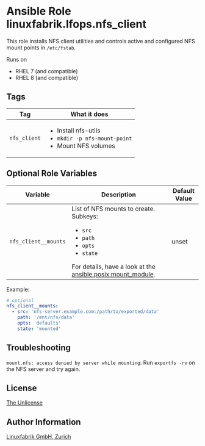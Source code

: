 # Ansible Role linuxfabrik.lfops.nfs_client

This role installs NFS client utilities and controls active and configured NFS mount points in `/etc/fstab`.


Runs on

* RHEL 7 (and compatible)
* RHEL 8 (and compatible)


## Tags

| Tag                  | What it does                           |
| ---                  | ------------                           |
| `nfs_client`         | <ul><li>Install nfs-utils</li><li>`mkdir -p nfs-mount-point`</li><li>Mount NFS volumes</li></ul> |


## Optional Role Variables

| Variable | Description | Default Value |
| -------- | ----------- | ------------- |
| `nfs_client__mounts` | List of NFS mounts to create. Subkeys: <ul><li>`src`</li><li>`path`</li><li>`opts`</li><li>`state`</li></ul>For details, have a look at the [ansible.posix.mount_module](https://docs.ansible.com/ansible/latest/collections/ansible/posix/mount_module.html#parameter-state). | unset |

Example:
```yaml
# optional
nfs_client__mounts:
  - src: 'nfs-server.example.com:/path/to/exported/data'
    path: '/mnt/nfs/data'
    opts: 'defaults'
    state: 'mounted'
```


## Troubleshooting

`mount.nfs: access denied by server while mounting`: Run `exportfs -rv` on the NFS server and try again.


## License

[The Unlicense](https://unlicense.org/)


## Author Information

[Linuxfabrik GmbH, Zurich](https://www.linuxfabrik.ch)
